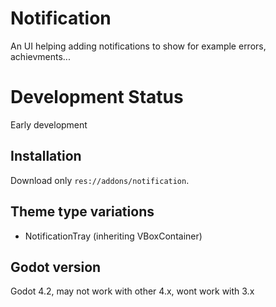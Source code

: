 # Notification

An UI helping adding notifications to show for example errors, achievments...


# Development Status

Early development


## Installation

Download only `res://addons/notification`.


## Theme type variations

- NotificationTray (inheriting VBoxContainer)


## Godot version

Godot 4.2, may not work with other 4.x, wont work with 3.x
